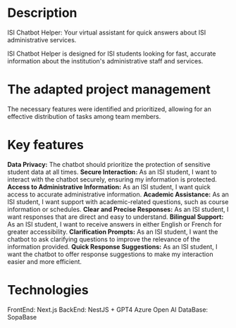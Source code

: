 # Description

ISI Chatbot Helper: Your virtual assistant for quick answers about ISI administrative services.

ISI Chatbot Helper is designed for ISI students looking for fast, accurate information about the institution's administrative staff and services.

# The adapted project management
The necessary features were identified and prioritized, allowing for an effective distribution of tasks among team members.


# Key features
**Data Privacy:** The chatbot should prioritize the protection of sensitive student data at all times.
**Secure Interaction:** As an ISI student, I want to interact with the chatbot securely, ensuring my information is protected.
**Access to Administrative Information:** As an ISI student, I want quick access to accurate administrative information.
**Academic Assistance:** As an ISI student, I want support with academic-related questions, such as course information or schedules.
**Clear and Precise Responses:** As an ISI student, I want responses that are direct and easy to understand.
**Bilingual Support:** As an ISI student, I want to receive answers in either English or French for greater accessibility.
**Clarification Prompts:** As an ISI student, I want the chatbot to ask clarifying questions to improve the relevance of the information provided.
**Quick Response Suggestions:** As an ISI student, I want the chatbot to offer response suggestions to make my interaction easier and more efficient.

# Technologies

FrontEnd: Next.js
BackEnd: NestJS + GPT4 Azure Open AI
DataBase: SopaBase
